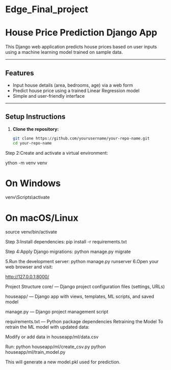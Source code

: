 # Edge_Final_project
# House Price Prediction Django App

This Django web application predicts house prices based on user inputs using a machine learning model trained on sample data.

---

## Features

- Input house details (area, bedrooms, age) via a web form  
- Predict house price using a trained Linear Regression model  
- Simple and user-friendly interface  

---

## Setup Instructions

1. **Clone the repository:**

   ```bash
   git clone https://github.com/yourusername/your-repo-name.git
   cd your-repo-name

   
 Step 2:Create and activate a virtual environment:
 
ython -m venv venv
# On Windows
venv\Scripts\activate
# On macOS/Linux
source venv/bin/activate

Step 3:Install dependencies:
pip install -r requirements.txt

Step 4:Apply Django migrations:
python manage.py migrate

5.Run the development server:
python manage.py runserver
6.Open your web browser and visit:

http://127.0.0.1:8000/


Project Structure
core/ — Django project configuration files (settings, URLs)

houseapp/ — Django app with views, templates, ML scripts, and saved model

manage.py — Django project management script

requirements.txt — Python package dependencies
Retraining the Model
To retrain the ML model with updated data:

Modify or add data in houseapp/ml/data.csv

Run:
python houseapp/ml/create_csv.py
python houseapp/ml/train_model.py

This will generate a new model.pkl used for prediction.




